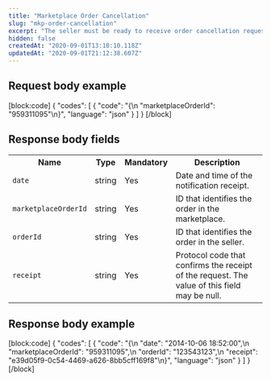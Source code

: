 ```yaml
---
title: "Marketplace Order Cancellation"
slug: "mkp-order-cancellation"
excerpt: "The seller must be ready to receive order cancellation requests from the marketplace. For that, you will need to implement the Marketplace Order Cancellation endpoint. Whenever this request is received by the seler, the order should be canceled and the fulfillment flow should not proceed.\n\nThe body of the request received by the seller contains only one information: the `marketplaceOrderId`, which identifies the order in the marketplace. The seller should use this ID to trigger the cancellation of the corresponding order.\n\nThe seller should then respond with the same `marketplaceOrderId` and also with the `orderId`, which identifies the order in the seller, the date and time of the notification receipt, and a protocol code that confirms the receipt of the request (which may have the value `null`)."
hidden: false
createdAt: "2020-09-01T13:10:10.118Z"
updatedAt: "2020-09-01T21:12:38.607Z"
---
```

## Request body example
[block:code]
{
  "codes": [
    {
      "code": "{\n   \"marketplaceOrderId\": \"959311095\"\n}",
      "language": "json"
    }
  ]
}
[/block]
## Response body fields

<table>
    <tr>
        <th>Name</th>
        <th>Type</th>
        <th>Mandatory</th>
        <th>Description</th>
    </tr>
    <tr>
        <td><code>date</code></td>
        <td>string</td>
        <td>Yes</td>
        <td>Date and time of the notification receipt.</td>
    </tr>
    <tr>
        <td><code>marketplaceOrderId</code></td>
        <td>string</td>
        <td>Yes</td>
        <td>ID that identifies the order in the marketplace.</td>
    </tr>
    <tr>
        <td><code>orderId</code></td>
        <td>string</td>
        <td>Yes</td>
        <td>ID that identifies the order in the seller.</td>
    </tr>
    <tr>
        <td><code>receipt</code></td>
        <td>string</td>
        <td>Yes</td>
        <td>Protocol code that confirms the receipt of the request. The value of this field may be null.</td>
    </tr>
</table>

## Response body example
[block:code]
{
  "codes": [
    {
      "code": "{\n   \"date\": \"2014-10-06 18:52:00\",\n   \"marketplaceOrderId\": \"959311095\",\n   \"orderId\": \"123543123\",\n   \"receipt\": \"e39d05f9-0c54-4469-a626-8bb5cff169f8\"\n}",
      "language": "json"
    }
  ]
}
[/block]